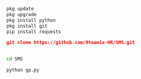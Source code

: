 ```python
pkg update
pkg upgrade
pkg install python
pkg install git 
pip install requests 
```


```json
git clone https://github.com/9team1x-HR/SMS.git


```

```bash

cd SMS 
```

```
python gp.py 
```
